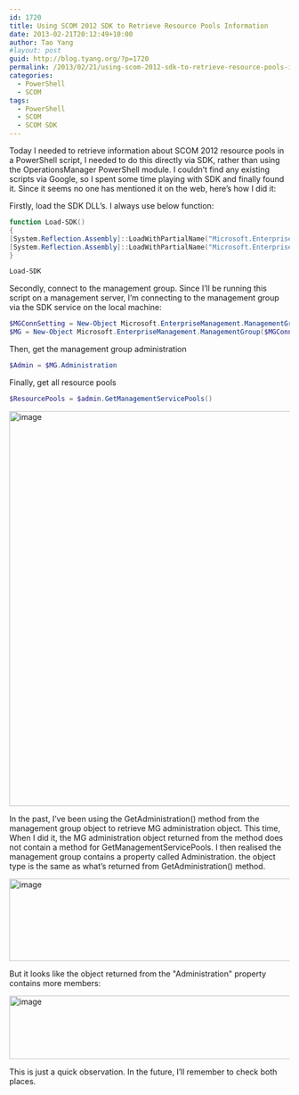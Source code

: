 ```yaml
---
id: 1720
title: Using SCOM 2012 SDK to Retrieve Resource Pools Information
date: 2013-02-21T20:12:49+10:00
author: Tao Yang
#layout: post
guid: http://blog.tyang.org/?p=1720
permalink: /2013/02/21/using-scom-2012-sdk-to-retrieve-resource-pools-information/
categories:
  - PowerShell
  - SCOM
tags:
  - PowerShell
  - SCOM
  - SCOM SDK
---
```

Today I needed to retrieve information about SCOM 2012 resource pools in a PowerShell script, I needed to do this directly via SDK, rather than using the OperationsManager PowerShell module. I couldn’t find any existing scripts via Google, so I spent some time playing with SDK and finally found it. Since it seems no one has mentioned it on the web, here’s how I did it:

Firstly, load the SDK DLL’s. I always use below function:
```powershell
function Load-SDK()
{
[System.Reflection.Assembly]::LoadWithPartialName("Microsoft.EnterpriseManagement.OperationsManager.Common") | Out-Null
[System.Reflection.Assembly]::LoadWithPartialName("Microsoft.EnterpriseManagement.OperationsManager") | Out-Null
}

Load-SDK
```
Secondly, connect to the management group. Since I’ll be running this script on a management server, I’m connecting to the management group via the SDK service on the local machine:
```powershell
$MGConnSetting = New-Object Microsoft.EnterpriseManagement.ManagementGroupConnectionSettings($env:computername)
$MG = New-Object Microsoft.EnterpriseManagement.ManagementGroup($MGConnSetting)
```
Then, get the management group administration
```powershell
$Admin = $MG.Administration
```
Finally, get all resource pools
```powershell
$ResourcePools = $admin.GetManagementServicePools()
```
<a href="http://blog.tyang.org/wp-content/uploads/2013/02/image.png"><img style="background-image: none; padding-top: 0px; padding-left: 0px; display: inline; padding-right: 0px; border: 0px;" title="image" alt="image" src="http://blog.tyang.org/wp-content/uploads/2013/02/image_thumb.png" width="579" height="709" border="0" /></a>

In the past, I’ve been using the GetAdministration() method from the management group object to retrieve MG administration object. This time, When I did it, the MG administration object returned from the method does not contain a method for GetManagementServicePools. I then realised the management group contains a property called Administration. the object type is the same as what’s returned from GetAdministration() method.

<a href="http://blog.tyang.org/wp-content/uploads/2013/02/image1.png"><img style="background-image: none; padding-top: 0px; padding-left: 0px; display: inline; padding-right: 0px; border: 0px;" title="image" alt="image" src="http://blog.tyang.org/wp-content/uploads/2013/02/image_thumb1.png" width="580" height="148" border="0" /></a>

But it looks like the object returned from the "Administration" property contains more members:

<a href="http://blog.tyang.org/wp-content/uploads/2013/02/image2.png"><img style="background-image: none; padding-top: 0px; padding-left: 0px; display: inline; padding-right: 0px; border: 0px;" title="image" alt="image" src="http://blog.tyang.org/wp-content/uploads/2013/02/image_thumb2.png" width="580" height="114" border="0" /></a>

This is just a quick observation. In the future, I’ll remember to check both places.